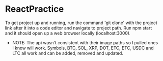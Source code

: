 # ReactPractice

To get project up and running, run the command 'git clone' with the project link after it into a code editor and navigate to project path. Run npm start and it should open up a web browser locally (localhost:3000).

* NOTE: The api wasn't consistent with their image paths so I pulled ones I know will work. Symbols, BTC, SOL, XRP, DOT, ETC, ETC, USDC and LTC all work and can be added, removed and updated. 
